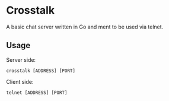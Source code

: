 # Crosstalk

A basic chat server written in Go and ment to be used via telnet.

## Usage

Server side:


```
crosstalk [ADDRESS] [PORT]
```

Client side:

```
telnet [ADDRESS] [PORT]
```
